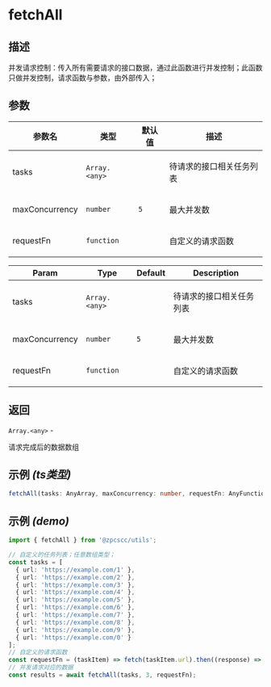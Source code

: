# fetchAll

## 描述

<p>并发请求控制：传入所有需要请求的接口数据，通过此函数进行并发控制；此函数只做并发控制，请求函数与参数，由外部传入；</p>

## 参数

| 参数名         | 类型                           | 默认值         | 描述                            |
| -------------- | ------------------------------ | -------------- | ------------------------------- |
| tasks          | <code>Array.&lt;any&gt;</code> |                | <p>待请求的接口相关任务列表</p> |
| maxConcurrency | <code>number</code>            | <code>5</code> | <p>最大并发数</p>               |
| requestFn      | <code>function</code>          |                | <p>自定义的请求函数</p>         |

| Param          | Type                           | Default        | Description                     |
| -------------- | ------------------------------ | -------------- | ------------------------------- |
| tasks          | <code>Array.&lt;any&gt;</code> |                | <p>待请求的接口相关任务列表</p> |
| maxConcurrency | <code>number</code>            | <code>5</code> | <p>最大并发数</p>               |
| requestFn      | <code>function</code>          |                | <p>自定义的请求函数</p>         |

## 返回

<code>Array.&lt;any&gt;</code> - <p>请求完成后的数据数组</p>

## 示例 _(ts类型)_

```typescript
fetchAll(tasks: AnyArray, maxConcurrency: number, requestFn: AnyFunction);
```

## 示例 _(demo)_

```typescript
import { fetchAll } from '@zpcscc/utils';

// 自定义的任务列表；任意数组类型；
const tasks = [
  { url: 'https://example.com/1' },
  { url: 'https://example.com/2' },
  { url: 'https://example.com/3' },
  { url: 'https://example.com/4' },
  { url: 'https://example.com/5' },
  { url: 'https://example.com/6' },
  { url: 'https://example.com/7' },
  { url: 'https://example.com/8' },
  { url: 'https://example.com/9' },
  { url: 'https://example.com/0' }
];
// 自定义的请求函数
const requestFn = (taskItem) => fetch(taskItem.url).then((response) => response.text());
// 并发请求对应的数据
const results = await fetchAll(tasks, 3, requestFn);
```
